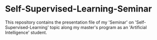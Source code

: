 # Self-Supervised-Learning-Seminar
This repository contains the presentation file of my 'Seminar' on 'Self-Supervised-Learning' topic along my master's program as an 'Artificial Intelligence' student.
